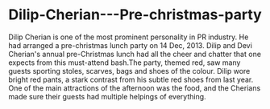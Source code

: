 # Dilip-Cherian---Pre-christmas-party
Dilip Cherian is one of the most prominent personality in PR industry. He had arranged a pre-christmas lunch party on 14 Dec, 2013. Dilip and Devi Cherian's annual pre-Christmas lunch had all the cheer and chatter that one expects from this must-attend bash.The party, themed red, saw many guests sporting stoles, scarves, bags and shoes of the colour. Dilip wore bright red pants, a stark contrast from his subtle red shoes from last year. One of the main attractions of the afternoon was the food, and the Cherians made sure their guests had multiple helpings of everything.
